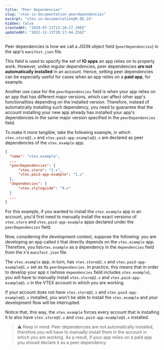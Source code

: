 ```yaml
---
title: "Peer Dependencies"
slug: "vtex-io-documentation-peerdependencies"
excerpt: "vtex.io-documentation@0.88.24"
hidden: false
createdAt: "2020-07-21T13:18:17.298Z"
updatedAt: "2022-12-13T20:17:44.256Z"
---
```

Peer dependencies is how we call a JSON object field (`peerDependencies`) in the app's `manifest.json` file.

This field is used to specify the set of **IO apps** an app relies on to properly work. However, unlike regular dependencies, peer dependencies **are not automatically installed** in an account. Hence, setting peer dependencies can be especially useful for cases when an app relies on a **paid app**, for example.

Another use case for the `peerDependencies` field is when your app relies on an app that has different major versions, which can affect other app's functionalities depending on the installed version. Therefore, instead of automatically installing such dependency, you need to guarantee that the account installing your new app already has installed your app's dependencies in the same major version specified in the `peerDependencies` field.

To make it more tangible, take the following example, in which `vtex.store@2.x` and `vtex.paid-app-example@1.x` are declared as peer dependencies of the `vtex.example` app.

```json
{
  "name": "vtex.example",  
  ...
  "peerDependencies": {
      "vtex.store": "2.x",
      "vtex.paid-app-example": "1.x"
  },
  "dependencies": {
      "vtex.styleguide": "9.x"
  }
  ...
}
```

For this example, if you wanted to install the `vtex.example` app in an account, you'd first need to manually install the exact versions of `vtex.store` and `vtex.paid-app-example` apps declared under the `peerDependencies` field.

Now, considering the development context, suppose the following: you are developing an app called `X` that directly depends on the `vtex.example` app. Therefore, you list`vtex.example`  as a dependency in the `dependencies` field from the `X`'s `manifest.json` file.

The `vtex.example` app, in turn, has `vtex.store@2.x` and `vtex.paid-app-example@1.x` set as its `peerDependencies`. In practice, this means that in order to develop your app `X` (whose `dependencies` field includes `vtex.example`), you will have to manually install `vtex.store@2.x` and `vtex.paid-app-example@1.x` in the VTEX account in which you are working.

If your account does not have `vtex.store@2.x` and `vtex.paid-app-example@1.x` installed, you won't be able to install the `vtex.example` and your development flow will be interrupted.

Notice that, this way, the `vtex.example` forces every account that is installing it to also have `vtex.store@2.x` and `vtex.paid-app-example@1.x` installed.

>⚠️ Keep in mind: Peer dependencies are not automatically installed, therefore you will have to manually install them in the account in which you are working. As a result, if your app relies on a paid app you should declare it as a peer dependency.

